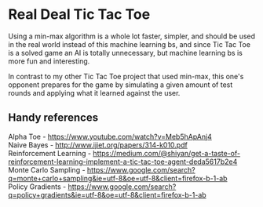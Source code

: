# Real Deal Tic Tac Toe

Using a min-max algorithm is a whole lot faster, simpler, and should be used in the real world instead of this machine learning bs,  and since Tic Tac Toe is a solved game an AI is totally unnecessary, but machine learning bs is more fun and interesting.

In contrast to my other Tic Tac Toe project that used min-max, this one's opponent prepares for the game by simulating a given amount of test rounds and applying what it learned against the user.

## Handy references ##
Alpha Toe - https://www.youtube.com/watch?v=Meb5hApAnj4  
Naive Bayes - http://www.ijiet.org/papers/314-k010.pdf  
Reinforcement Learning - https://medium.com/@shiyan/get-a-taste-of-reinforcement-learning-implement-a-tic-tac-toe-agent-deda5617b2e4  
Monte Carlo Sampling - https://www.google.com/search?q=monte+carlo+sampling&ie=utf-8&oe=utf-8&client=firefox-b-1-ab  
Policy Gradients - https://www.google.com/search?q=policy+gradients&ie=utf-8&oe=utf-8&client=firefox-b-1-ab  
